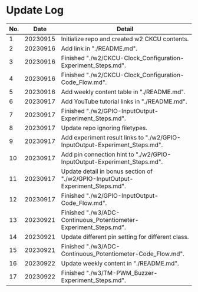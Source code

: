 # Update Log

| No. | Date     | Detail                                                                         |
| --- | -------- | ------------------------------------------------------------------------------ |
| 1   | 20230915 | Initialize repo and created w2 CKCU contents.                                  |
| 2   | 20230916 | Add link in "./README.md".                                                     |
| 3   | 20230916 | Finished "./w2/CKCU-Clock_Configuration-Experiment_Steps.md".                  |
| 4   | 20230916 | Finished "./w2/CKCU-Clock_Configuration-Code_Flow.md".                         |
| 5   | 20230916 | Add weekly content table in "./README.md".                                     |
| 6   | 20230917 | Add YouTube tutorial links in "./README.md".                                   |
| 7   | 20230917 | Finished "./w2/GPIO-InputOutput-Experiment_Steps.md".                          |
| 8   | 20230917 | Update repo ignoring filetypes.                                                |
| 9   | 20230917 | Add experiment result links to "./w2/GPIO-InputOutput-Experiment_Steps.md".    |
| 10  | 20230917 | Add pin connection hint to "./w2/GPIO-InputOutput-Experiment_Steps.md".        |
| 11  | 20230917 | Update detail in bonus section of "./w2/GPIO-InputOutput-Experiment_Steps.md". |
| 12  | 20230917 | Finished "./w2/GPIO-InputOutput-Code_Flow.md".                                 |
| 13  | 20230921 | Finished "./w3/ADC-Continuous_Potentiometer-Experiment_Steps.md".              |
| 14  | 20230921 | Update different pin setting for different class.                              |
| 15  | 20230921 | Finished "./w3/ADC-Continuous_Potentiometer-Code_Flow.md".                     |
| 16  | 20230922 | Update weekly content in "./README.md".                                        |
| 17  | 20230922 | Finished "./w3/TM-PWM_Buzzer-Experiment_Steps.md".                             |
